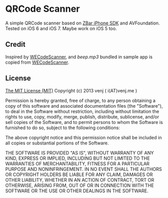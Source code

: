 QRCode Scanner
==============

A simple QRCode scanner based on [ZBar iPhone SDK](http://zbar.sourceforge.net/iphone/sdkdoc/) and AVFoundation. Tested on iOS 6 and iOS 7. Maybe work on iOS 5 too.

Credit
------

Inspired by [WECodeScanner](https://github.com/werner77/WECodeScanner), and *beep.mp3* bundled in sample app is copied from [WECodeScanner](https://github.com/werner77/WECodeScanner).


License
-------

[The MIT License (MIT)](http://opensource.org/licenses/MIT) Copyright (c) 2013 venj ( i(AT)venj.me )

Permission is hereby granted, free of charge, to any person obtaining a copy of this software and associated documentation files (the "Software"), to deal in the Software without restriction, including without limitation the rights to use, copy, modify, merge, publish, distribute, sublicense, and/or sell copies of the Software, and to permit persons to whom the Software is furnished to do so, subject to the following conditions:

The above copyright notice and this permission notice shall be included in all copies or substantial portions of the Software.

THE SOFTWARE IS PROVIDED "AS IS", WITHOUT WARRANTY OF ANY KIND, EXPRESS OR IMPLIED, INCLUDING BUT NOT LIMITED TO THE WARRANTIES OF MERCHANTABILITY, FITNESS FOR A PARTICULAR PURPOSE AND NONINFRINGEMENT. IN NO EVENT SHALL THE AUTHORS OR COPYRIGHT HOLDERS BE LIABLE FOR ANY CLAIM, DAMAGES OR OTHER LIABILITY, WHETHER IN AN ACTION OF CONTRACT, TORT OR OTHERWISE, ARISING FROM, OUT OF OR IN CONNECTION WITH THE SOFTWARE OR THE USE OR OTHER DEALINGS IN THE SOFTWARE.

